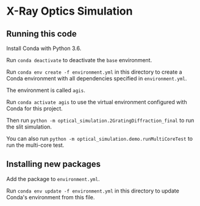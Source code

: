 # X-Ray Optics Simulation

## Running this code

Install Conda with Python 3.6.

Run `conda deactivate` to deactivate the `base` environment.

Run `conda env create -f environment.yml` in this directory to create a Conda environment with all dependencies specified in `environment.yml`.

The environment is called `agis`.

Run `conda activate agis` to use the virtual environment configured with Conda for this project.

Then run `python -m optical_simulation.2GratingDiffraction_final` to run the slit simulation.

You can also run `python -m optical_simulation.demo.runMultiCoreTest` to run the multi-core test.

## Installing new packages

Add the package to `environment.yml`.

Run `conda env update -f environment.yml` in this directory to update Conda's environment from this file.
